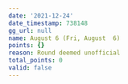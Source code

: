 ```yaml
---
date: '2021-12-24'
date_timestamp: 738148
gg_url: null
name: August 6 (Fri, August  6)
points: {}
reason: Round deemed unofficial
total_points: 0
valid: false
---
```

